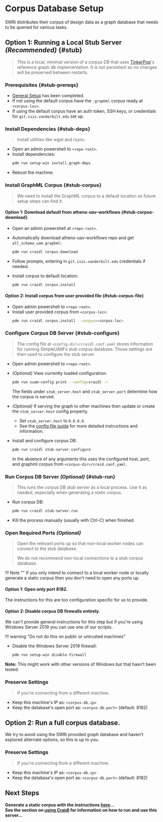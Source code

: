 # Corpus Database Setup

SWRi distributes their corpus of design data as a graph database that needs to
be queried for various tasks.

## **Option 1:** Running a Local Stub Server *(Recommended)* {#stub}

> This is a local, minimal version of a corpus DB that uses
> [TinkerPop](https://tinkerpop.apache.org)'s reference graph db implementation.
> It is not persistent so no changes will be preserved between restarts.

### Prerequisites {#stub-prereqs}

- [General Setup](general.md) has been completed.
- If not using the default corpus have the `.graphml` corpus ready at
  `<corpus-loc>`.
- If using the default corpus have an auth token, SSH keys, or credentials for
  `git.isis.vanderbilt.edu` set up.

### Install Dependencies {#stub-deps}

> Install utilities like wget and rsync.

- Open an admin powershell to `<repo-root>`.
- Install dependencies:
  ```bash
  pdm run setup-win install.graph-deps
  ```
- Reboot the machine.

### Install GraphML Corpus {#stub-corpus}

> We need to install the GraphML corpus to a default location so future setup
> steps can find it.

#### **Option 1**: Download default from athens-uav-workflows {#stub-corpus-download}

- Open an admin powershell at `<repo-root>`.
- Automatically download athens-uav-workflows repo and get
  `all_schema_uam.graphml`:
  ```bash
  pdm run craidl corpus.download
  ```

- Follow prompts, entering in `git.isis.vanderbilt.edu` credentials if needed.
- Install corpus to default location:
  ```bash
  pdm run craidl corpus.install
  ```

#### **Option 2**: Install corpus from user provided file {#stub-corpus-file}

- Open admin powershell to `<repo-root>`.
- Install user provided corpus from `<corpus-loc>`:
  ```bash
  pdm run craidl corpus.install --corpus=<corpus-loc>
  ```

### Configure Corpus DB Server {#stub-configure}

> The config file at `<config-dir>/craidl.conf.yaml` stores information for
> running SimpleUAM's stub corpus database.
> Those settings are then used to configure the stub server.

- Open admin powershell to `<repo-root>`.
- *(Optional)* View currently loaded configuration:
  ```bash
  pdm run suam-config print --config=craidl -r
  ```
  The fields under `stub_server.host` and `stub_server.port` determine how the
  corpus is served.

- *(Optional)* If serving the graph to other machines then update or create the
  `stub_server.host` config property.
    - Set `stub_server.host` to `0.0.0.0`.
    - See the [config file guide](../usage/config.md) for more detailed
      instructions and information.

- Install and configure corpus DB:
  ```bash
  pdm run craidl stub-server.configure
  ```
  In the absence of any arguments this uses the configured host, port, and
  graphml corpus from `<corpus-dir>/craid.conf.yaml`.

### Run Corpus DB Server *(Optional)* {#stub-run}

> This runs the corpus DB stub server as a local process.
> Use it as needed, especially when generating a static corpus.

- Run corpus DB:
  ```bash
  pdm run craidl stub-server.run
  ```
- Kill the process manually (usually with Ctrl-C) when finished.

### Open Required Ports *(Optional)*

> Open the relevant ports up so that non-local worker nodes can
> connect to the stub database.
>
> We do not recommend non-local connections to a stub corpus database.

!!! Note ""
    If you only intend to connect to a local worker node or locally
    generate a static corpus then you don't need to open any ports up.

#### **Option 1:** Open only port 8182.

The instructions for this are too configuration specific for us to provide.

#### **Option 2:** Disable corpus DB firewalls entirely.

We can't provide general instructions for this step but if you're using
Windows Server 2019 you can use one of our scripts.

!!! warning "Do not do this on public or untrusted machines"

- Disable the Windows Server 2019 firewall:
  ```bash
  pdm run setup-win disable-firewall
  ```

**Note:** This might work with other versions of Windows but that hasn't been
tested.

### Preserve Settings

> If you're connecting from a different machine.

- Keep this machine's IP as: `<corpus-db.ip>`
- Keep the database's open port as: `<corpus-db.port>` (default: 8182)


## **Option 2:** Run a full corpus database.

We try to avoid using the SWRi provided graph database and haven't explored
alternate options, so this is up to you.

### Preserve Settings

> If you're connecting from a different machine.

- Keep this machine's IP as: `<corpus-db.ip>`
- Keep the database's open port as: `<corpus-db.port>` (default: 8182)

## Next Steps

**Generate a static corpus with the instructions [here](../corpus)...**<br/>
**See the section on [using Craidl](../usage/craidl) for information on
how to run and use this server...**
